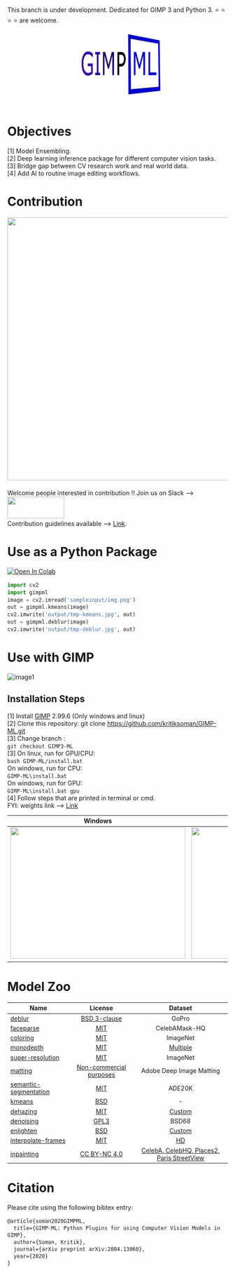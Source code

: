 This branch is under development. Dedicated for GIMP 3 and Python 3. :star: :star: :star: :star: are welcome. <br>
<img src="https://github.com/kritiksoman/tmp/blob/master/cover.png" width="1280" height="180"> <br>

# Objectives
[1] Model Ensembling. <br>
[2] Deep learning inference package for different computer vision tasks. <br>
[3] Bridge gap between CV research work and real world data. <br>
[4] Add AI to routine image editing workflows. <br>

# Contribution 
[<img src="http://img.youtube.com/vi/vFFNp0xhEiU/0.jpg" width="800" height="600">](http://www.youtube.com/watch?v=vFFNp0xhEiU)<br> <br>
Welcome people interested in contribution !! 
Join us on Slack --> [<img src="https://woocommerce.com/wp-content/uploads/2015/02/Slack_RGB.png" width="130" height="50">](https://join.slack.com/t/gimp-mlworkspace/shared_invite/zt-rbaxvztx-GRvj941idw3sQ0trS686YA)<br>
Contribution guidelines available --> [Link](https://github.com/kritiksoman/GIMP-ML/blob/GIMP3-ML/CONTRIBUTION.md).<br>

# Use as a Python Package
[![Open In Colab](https://colab.research.google.com/assets/colab-badge.svg)](https://colab.research.google.com/github/kritiksoman/GIMP-ML/blob/GIMP3-ML/testscases/Demo%20Notebook.ipynb)
```Python
import cv2
import gimpml
image = cv2.imread('sampleinput/img.png')
out = gimpml.kmeans(image)
cv2.imwrite('output/tmp-kmeans.jpg', out)
out = gimpml.deblur(image)
cv2.imwrite('output/tmp-deblur.jpg', out)
```

# Use with GIMP
![image1](https://github.com/kritiksoman/GIMP-ML/blob/GIMP3-ML/screenshot.png)

## Installation Steps
[1] Install [GIMP](https://www.gimp.org/downloads/devel/) 2.99.6  (Only windows and linux) <br>
[2] Clone this repository: git clone https://github.com/kritiksoman/GIMP-ML.git <br>
[3] Change branch : <br>
```git checkout GIMP3-ML``` <br>
[3] On linux, run for GPU/CPU: <br>
```bash GIMP-ML/install.bat```<br>
On windows, run for CPU: <br>
```GIMP-ML\install.bat```<br>
On windows, run for GPU: <br>
```GIMP-ML\install.bat gpu```<br>
[4] Follow steps that are printed in terminal or cmd. <br>
FYI: weights link --> [Link](https://drive.google.com/drive/folders/10IiBO4fuMiGQ-spBStnObbk9R-pGp6u8?usp=sharing)


| Windows | Linux |
| ------------- |:-------------:| 
|[<img src="http://img.youtube.com/vi/Rc88_qHSEjc/0.jpg" width="400" height="300">](http://www.youtube.com/watch?v=Rc88_qHSEjc)| [<img src="http://img.youtube.com/vi/MUdUzxYDwaU/0.jpg" width="400" height="300">](http://www.youtube.com/watch?v=MUdUzxYDwaU) |



# Model Zoo
| Name | License | Dataset |
| ------------- |:-------------:| :-------------:| 
| [deblur](https://github.com/kritiksoman/GIMP-ML/wiki/User-Manual#de-blur) | [BSD 3-clause](https://github.com/VITA-Group/DeblurGANv2/blob/master/LICENSE) | GoPro |
| [faceparse](https://github.com/kritiksoman/GIMP-ML/wiki/User-Manual#face-parsing) | [MIT](https://github.com/zllrunning/face-parsing.PyTorch/blob/master/LICENSE) | CelebAMask-HQ |
| [coloring](https://github.com/kritiksoman/GIMP-ML/wiki/User-Manual#deep-image-coloring) | [MIT](https://github.com/junyanz/interactive-deep-colorization/blob/master/LICENSE) | ImageNet |
| [monodepth](https://github.com/kritiksoman/GIMP-ML/wiki/User-Manual#monodepth) | [MIT](https://github.com/intel-isl/DPT/blob/main/LICENSE) | [Multiple](https://arxiv.org/pdf/1907.01341v3.pdf) |
| [super-resolution](https://github.com/kritiksoman/GIMP-ML/wiki/User-Manual#image-super-resolution) | [MIT](https://github.com/twtygqyy/pytorch-SRResNet/blob/master/LICENSE) | ImageNet |
| [matting](https://github.com/kritiksoman/GIMP-ML/wiki/User-Manual#deep-image-matting) | [Non-commercial purposes](https://github.com/poppinace/indexnet_matting/blob/master/Adobe%20Deep%20Image%20Mattng%20Dataset%20License%20Agreement.pdf) | Adobe Deep Image Matting |
| [semantic-segmentation](https://github.com/kritiksoman/GIMP-ML/wiki/User-Manual#semantic-segmentation) | [MIT](https://github.com/intel-isl/DPT/blob/main/LICENSE) | ADE20K |
| [kmeans](https://github.com/kritiksoman/GIMP-ML/wiki/User-Manual#k-means-clustering) | [BSD](https://github.com/scipy/scipy/blob/master/LICENSE.txt) | - |
| [dehazing](https://github.com/kritiksoman/GIMP-ML/wiki/User-Manual#de-haze) | [MIT](https://github.com/MayankSingal/PyTorch-Image-Dehazing/blob/master/LICENSE) | [Custom](https://sites.google.com/site/boyilics/website-builder/project-page) |
| [denoising](https://github.com/kritiksoman/GIMP-ML/wiki/User-Manual#de-noise) | [GPL3](https://github.com/SaoYan/DnCNN-PyTorch/blob/master/LICENSE) | BSD68 |
| [enlighten](https://github.com/kritiksoman/GIMP-ML/wiki/User-Manual#enlightening) | [BSD](https://github.com/VITA-Group/EnlightenGAN/blob/master/License) | [Custom](https://arxiv.org/pdf/1906.06972.pdf) |
| [interpolate-frames](https://github.com/kritiksoman/GIMP-ML/wiki/User-Manual#interpolate-frames) | [MIT](https://github.com/hzwer/arXiv2020-RIFE/blob/main/LICENSE) | [HD](https://arxiv.org/pdf/2011.06294.pdf) |
| [inpainting](https://github.com/kritiksoman/GIMP-ML/wiki/User-Manual#in-painting) | [CC BY-NC 4.0](https://github.com/knazeri/edge-connect/blob/master/LICENSE.md) | [CelebA, CelebHQ, Places2, Paris StreetView](https://openaccess.thecvf.com/content_ICCVW_2019/papers/AIM/Nazeri_EdgeConnect_Structure_Guided_Image_Inpainting_using_Edge_Prediction_ICCVW_2019_paper.pdf) |


# Citation
Please cite using the following bibtex entry:

```
@article{soman2020GIMPML,
  title={GIMP-ML: Python Plugins for using Computer Vision Models in GIMP},
  author={Soman, Kritik},
  journal={arXiv preprint arXiv:2004.13060},
  year={2020}
}
```
